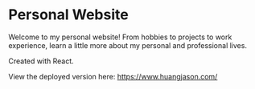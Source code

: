 # Personal Website

Welcome to my personal website! From hobbies to projects to work experience, learn a little more about my personal and professional lives.

Created with React.

View the deployed version here: https://www.huangjason.com/
